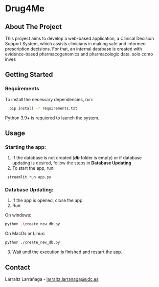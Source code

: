 # Drug4Me

## About The Project
This proyect aims to develop a web-based application, a Clinical Decision Support System, which assists clinicians in making safe and informed prescription decisions. For that, an internal database is created with evidence-based pharmacogenomics and pharmacologic data. solo como inves


## Getting Started
### Requirements
To install the necessary dependencies, run:
```bash
  pip install -r requirements.txt
```
Python 3.9+ is requiered to launch the system.

## Usage
### Starting the app:
1.  If the database is not created (***db*** folder is empty) or if database updating is desired, follow the steps in **Database Updating**.
2. To start the app, run:
```bash
 streamlit run app.py
```



### Database Updating:
1. If the app is opened, close the app.
2. Run:

On windows:
```bash
python .\create_new_db.py
```
On MacOs or Linux:
```bash
python ./create_new_db.py
```

3. Wait until the execution is finished and restart the app.


## Contact
Larraitz Larrañaga - larraitz.larranaga@udc.es
